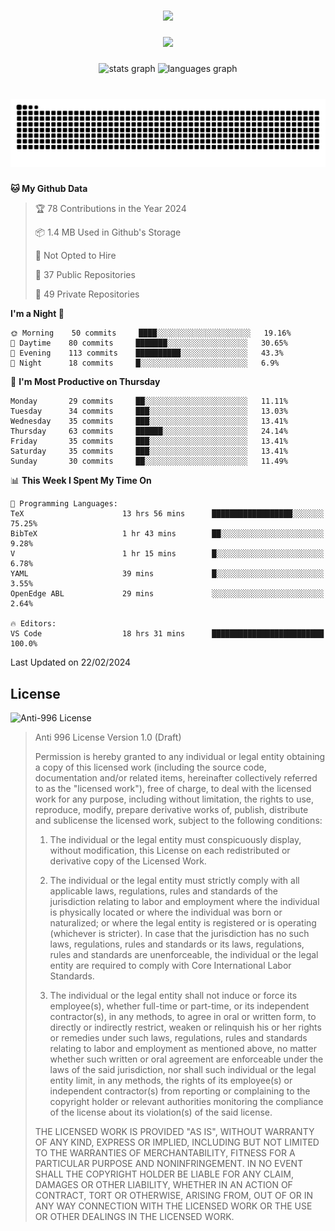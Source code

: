 ###

<div align="center">
  <img src="https://github-widgetbox.vercel.app/api/profile?username=kazutoiris&data=followers,repositories,stars,commits"  />
</div>

###

<div align="center">
  <img src="https://profile-counter.glitch.me/kazutoiris/count.svg?"  />
</div>

###

<div align="center">
  <img src="https://github-readme-stats.vercel.app/api?username=kazutoiris&hide_title=false&hide_rank=false&show_icons=true&include_all_commits=true&count_private=true&disable_animations=false&theme=default&locale=en&hide_border=false" height="150" alt="stats graph"  />
  <img src="https://github-readme-stats.vercel.app/api/top-langs?username=kazutoiris&locale=en&hide_title=false&layout=compact&card_width=320&langs_count=5&theme=default&hide_border=true" height="150" alt="languages graph"  />
</div>

###

<br clear="both">

<img src="https://raw.githubusercontent.com/kazutoiris/kazutoiris/output/snake.svg" alt="Snake animation" />

###

<!--START_SECTION:waka-->
**🐱 My Github Data** 

> 🏆 78 Contributions in the Year 2024
 > 
> 📦 1.4 MB Used in Github's Storage 
 > 
> 🚫 Not Opted to Hire
 > 
> 📜 37 Public Repositories 
 > 
> 🔑 49 Private Repositories  
 > 
**I'm a Night 🦉** 

```text
🌞 Morning    50 commits     ████░░░░░░░░░░░░░░░░░░░░░   19.16% 
🌆 Daytime    80 commits     ███████░░░░░░░░░░░░░░░░░░   30.65% 
🌃 Evening    113 commits    ██████████░░░░░░░░░░░░░░░   43.3% 
🌙 Night      18 commits     █░░░░░░░░░░░░░░░░░░░░░░░░   6.9%

```
📅 **I'm Most Productive on Thursday** 

```text
Monday       29 commits     ██░░░░░░░░░░░░░░░░░░░░░░░   11.11% 
Tuesday      34 commits     ███░░░░░░░░░░░░░░░░░░░░░░   13.03% 
Wednesday    35 commits     ███░░░░░░░░░░░░░░░░░░░░░░   13.41% 
Thursday     63 commits     ██████░░░░░░░░░░░░░░░░░░░   24.14% 
Friday       35 commits     ███░░░░░░░░░░░░░░░░░░░░░░   13.41% 
Saturday     35 commits     ███░░░░░░░░░░░░░░░░░░░░░░   13.41% 
Sunday       30 commits     ██░░░░░░░░░░░░░░░░░░░░░░░   11.49%

```


📊 **This Week I Spent My Time On** 

```text
💬 Programming Languages: 
TeX                      13 hrs 56 mins      ██████████████████░░░░░░░   75.25% 
BibTeX                   1 hr 43 mins        ██░░░░░░░░░░░░░░░░░░░░░░░   9.28% 
V                        1 hr 15 mins        █░░░░░░░░░░░░░░░░░░░░░░░░   6.78% 
YAML                     39 mins             █░░░░░░░░░░░░░░░░░░░░░░░░   3.55% 
OpenEdge ABL             29 mins             ░░░░░░░░░░░░░░░░░░░░░░░░░   2.64%

🔥 Editors: 
VS Code                  18 hrs 31 mins      █████████████████████████   100.0%

```


 Last Updated on 22/02/2024
<!--END_SECTION:waka-->

## License

![Anti-996 License](https://img.shields.io/badge/license-Anti--996%20License-blue)

>  Anti 996 License Version 1.0 (Draft)
>
>  Permission is hereby granted to any individual or legal entity obtaining a copy
>  of this licensed work (including the source code, documentation and/or related
>  items, hereinafter collectively referred to as the "licensed work"), free of
>  charge, to deal with the licensed work for any purpose, including without
>  limitation, the rights to use, reproduce, modify, prepare derivative works of,
>  publish, distribute and sublicense the licensed work, subject to the following
>  conditions:
>
> 1. The individual or the legal entity must conspicuously display, without
>       modification, this License on each redistributed or derivative copy of the
>       Licensed Work.
>
> 2. The individual or the legal entity must strictly comply with all applicable
>       laws, regulations, rules and standards of the jurisdiction relating to
>       labor and employment where the individual is physically located or where
>       the individual was born or naturalized; or where the legal entity is
>       registered or is operating (whichever is stricter). In case that the
>       jurisdiction has no such laws, regulations, rules and standards or its
>       laws, regulations, rules and standards are unenforceable, the individual
>       or the legal entity are required to comply with Core International Labor
>       Standards.
>
> 3. The individual or the legal entity shall not induce or force its
>       employee(s), whether full-time or part-time, or its independent
>       contractor(s), in any methods, to agree in oral or written form,
>       to directly or indirectly restrict, weaken or relinquish his or
>       her rights or remedies under such laws, regulations, rules and
>       standards relating to labor and employment as mentioned above,
>       no matter whether such written or oral agreement are enforceable
>       under the laws of the said jurisdiction, nor shall such individual
>       or the legal entity limit, in any methods, the rights of its employee(s)
>       or independent contractor(s) from reporting or complaining to the copyright
>       holder or relevant authorities monitoring the compliance of the license
>       about its violation(s) of the said license.
>
>  THE LICENSED WORK IS PROVIDED "AS IS", WITHOUT WARRANTY OF ANY KIND, EXPRESS OR
>  IMPLIED, INCLUDING BUT NOT LIMITED TO THE WARRANTIES OF MERCHANTABILITY, FITNESS
>  FOR A PARTICULAR PURPOSE AND NONINFRINGEMENT. IN NO EVENT SHALL THE COPYRIGHT
>  HOLDER BE LIABLE FOR ANY CLAIM, DAMAGES OR OTHER LIABILITY, WHETHER IN AN ACTION
>  OF CONTRACT, TORT OR OTHERWISE, ARISING FROM, OUT OF OR IN ANY WAY CONNECTION
>  WITH THE LICENSED WORK OR THE USE OR OTHER DEALINGS IN THE LICENSED WORK.
